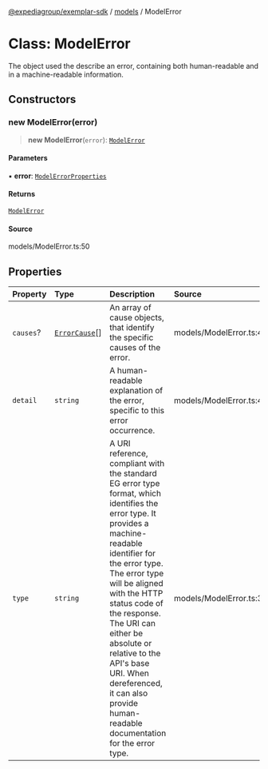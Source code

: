 [@expediagroup/exemplar-sdk](../../index.md) / [models](../index.md) / ModelError

# Class: ModelError

The object used the describe an error, containing both human-readable and in a machine-readable information.

## Constructors

### new ModelError(error)

> **new ModelError**(`error`): [`ModelError`](ModelError.md)

#### Parameters

▪ **error**: [`ModelErrorProperties`](../interfaces/ModelErrorProperties.md)

#### Returns

[`ModelError`](ModelError.md)

#### Source

models/ModelError.ts:50

## Properties

| Property | Type | Description | Source |
| :------ | :------ | :------ | :------ |
| `causes`? | [`ErrorCause`](ErrorCause.md)[] | An array of cause objects, that identify the specific causes of the error. | models/ModelError.ts:48 |
| `detail` | `string` | A human-readable explanation of the error, specific to this error occurrence. | models/ModelError.ts:40 |
| `type` | `string` | A URI reference, compliant with the standard EG error type format, which identifies the error type. It provides a machine-readable identifier for the error type. The error type will be aligned with the HTTP status code of the response. The URI can either be absolute or relative to the API\'s base URI. When dereferenced, it can also provide human-readable documentation for the error type. | models/ModelError.ts:35 |
